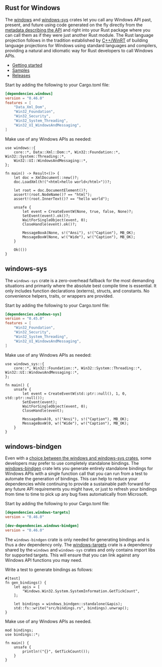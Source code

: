 ## Rust for Windows

The [windows](https://crates.io/crates/windows) and [windows-sys](https://crates.io/crates/windows-sys) crates let you call any Windows API past, present, and future using code generated on the fly directly from the [metadata describing the API](https://github.com/microsoft/windows-rs/tree/master/crates/libs/metadata/default) and right into your Rust package where you can call them as if they were just another Rust module. The Rust language projection follows in the tradition established by [C++/WinRT](https://github.com/microsoft/cppwinrt) of building language projections for Windows using standard languages and compilers, providing a natural and idiomatic way for Rust developers to call Windows APIs.

* [Getting started](https://kennykerr.ca/rust-getting-started/)
* [Samples](https://github.com/microsoft/windows-rs/tree/0.46.0/crates/samples)
* [Releases](https://github.com/microsoft/windows-rs/releases)

Start by adding the following to your Cargo.toml file:

```toml
[dependencies.windows]
version = "0.46.0"
features = [
    "Data_Xml_Dom",
    "Win32_Foundation",
    "Win32_Security",
    "Win32_System_Threading",
    "Win32_UI_WindowsAndMessaging",
]
```

Make use of any Windows APIs as needed:

```rust,no_run
use windows::{
    core::*, Data::Xml::Dom::*, Win32::Foundation::*, Win32::System::Threading::*,
    Win32::UI::WindowsAndMessaging::*,
};

fn main() -> Result<()> {
    let doc = XmlDocument::new()?;
    doc.LoadXml(h!("<html>hello world</html>"))?;

    let root = doc.DocumentElement()?;
    assert!(root.NodeName()? == "html");
    assert!(root.InnerText()? == "hello world");

    unsafe {
        let event = CreateEventW(None, true, false, None)?;
        SetEvent(event).ok()?;
        WaitForSingleObject(event, 0);
        CloseHandle(event).ok()?;

        MessageBoxA(None, s!("Ansi"), s!("Caption"), MB_OK);
        MessageBoxW(None, w!("Wide"), w!("Caption"), MB_OK);
    }

    Ok(())
}
```

## windows-sys

The `windows-sys` crate is a zero-overhead fallback for the most demanding situations and primarily where the absolute best compile time is essential. It only includes function declarations (externs), structs, and constants. No convenience helpers, traits, or wrappers are provided.

Start by adding the following to your Cargo.toml file:

```toml
[dependencies.windows-sys]
version = "0.45.0"
features = [
    "Win32_Foundation",
    "Win32_Security",
    "Win32_System_Threading",
    "Win32_UI_WindowsAndMessaging",
]
```

Make use of any Windows APIs as needed:

```rust,no_run
use windows_sys::{
    core::*, Win32::Foundation::*, Win32::System::Threading::*, Win32::UI::WindowsAndMessaging::*,
};

fn main() {
    unsafe {
        let event = CreateEventW(std::ptr::null(), 1, 0, std::ptr::null());
        SetEvent(event);
        WaitForSingleObject(event, 0);
        CloseHandle(event);

        MessageBoxA(0, s!("Ansi"), s!("Caption"), MB_OK);
        MessageBoxW(0, w!("Wide"), w!("Caption"), MB_OK);
    }
}
```

## windows-bindgen

Even with a [choice between the windows and windows-sys crates](https://kennykerr.ca/rust-getting-started/windows-or-windows-sys.html), some developers may prefer to use completely standalone bindings. The [windows-bindgen](https://crates.io/crates/windows-bindgen) crate lets you generate entirely standalone bindings for Windows APIs with a single function call that you can run from a test to automate the generation of bindings. This can help to reduce your dependencies while continuing to provide a sustainable path forward for any future API requirements you might have, or just to refresh your bindings from time to time to pick up any bug fixes automatically from Microsoft.

Start by adding the following to your Cargo.toml file:

```toml
[dependencies.windows-targets]
version = "0.46.0"

[dev-dependencies.windows-bindgen]
version = "0.46.0"
```

The `windows-bindgen` crate is only needed for generating bindings and is thus a dev dependency only. The [windows-targets](https://crates.io/crates/windows-targets) crate is a dependency shared by the `windows` and `windows-sys` crates and only contains import libs for supported targets. This will ensure that you can link against any Windows API functions you may need. 

Write a test to generate bindings as follows:

```rust,no_run
#[test]
fn gen_bindings() {
    let apis = [
        "Windows.Win32.System.SystemInformation.GetTickCount",
    ];

    let bindings = windows_bindgen::standalone(&apis);
    std::fs::write("src/bindings.rs", bindings).unwrap();
}
```

Make use of any Windows APIs as needed.

```rust,no_run,ignore
mod bindings;
use bindings::*;

fn main() {
    unsafe {
        println!("{}", GetTickCount());
    }
}
```

